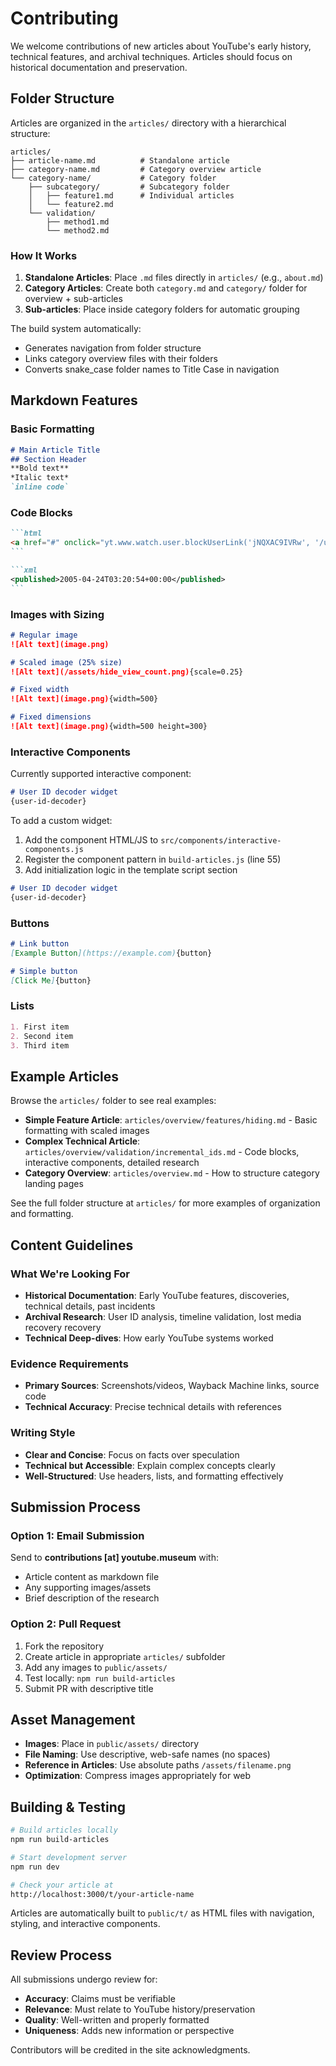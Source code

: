 # Contributing

We welcome contributions of new articles about YouTube's early history, technical features, and archival techniques. Articles should focus on historical documentation and preservation.

## Folder Structure

Articles are organized in the `articles/` directory with a hierarchical structure:

```
articles/
├── article-name.md          # Standalone article
├── category-name.md         # Category overview article
└── category-name/           # Category folder
    ├── subcategory/         # Subcategory folder
    │   ├── feature1.md      # Individual articles
    │   └── feature2.md
    └── validation/
        ├── method1.md
        └── method2.md
```

### How It Works

1. **Standalone Articles**: Place `.md` files directly in `articles/` (e.g., `about.md`)
2. **Category Articles**: Create both `category.md` and `category/` folder for overview + sub-articles
3. **Sub-articles**: Place inside category folders for automatic grouping

The build system automatically:
- Generates navigation from folder structure
- Links category overview files with their folders
- Converts snake_case folder names to Title Case in navigation

## Markdown Features

### Basic Formatting

```markdown
# Main Article Title
## Section Header
**Bold text**
*Italic text*
`inline code`
```

### Code Blocks

````markdown
```html
<a href="#" onclick="yt.www.watch.user.blockUserLink('jNQXAC9IVRw', '/user/jawed');">Block User</a>
```

```xml
<published>2005-04-24T03:20:54+00:00</published>
```
````

### Images with Sizing

```markdown
# Regular image
![Alt text](image.png)

# Scaled image (25% size)
![Alt text](/assets/hide_view_count.png){scale=0.25}

# Fixed width
![Alt text](image.png){width=500}

# Fixed dimensions
![Alt text](image.png){width=500 height=300}
```

### Interactive Components

Currently supported interactive component:

```markdown
# User ID decoder widget
{user-id-decoder}
```

To add a custom widget:
1. Add the component HTML/JS to `src/components/interactive-components.js`
2. Register the component pattern in `build-articles.js` (line 55)
3. Add initialization logic in the template script section

```markdown
# User ID decoder widget
{user-id-decoder}
```

### Buttons

```markdown
# Link button
[Example Button](https://example.com){button}

# Simple button
[Click Me]{button}
```

### Lists

```markdown
1. First item
2. Second item
3. Third item
```

## Example Articles

Browse the `articles/` folder to see real examples:

- **Simple Feature Article**: `articles/overview/features/hiding.md` - Basic formatting with scaled images
- **Complex Technical Article**: `articles/overview/validation/incremental_ids.md` - Code blocks, interactive components, detailed research
- **Category Overview**: `articles/overview.md` - How to structure category landing pages

See the full folder structure at `articles/` for more examples of organization and formatting.

## Content Guidelines

### What We're Looking For

- **Historical Documentation**: Early YouTube features, discoveries, technical details, past incidents
- **Archival Research**: User ID analysis, timeline validation, lost media recovery recovery
- **Technical Deep-dives**: How early YouTube systems worked

### Evidence Requirements

- **Primary Sources**: Screenshots/videos, Wayback Machine links, source code
- **Technical Accuracy**: Precise technical details with references

### Writing Style

- **Clear and Concise**: Focus on facts over speculation
- **Technical but Accessible**: Explain complex concepts clearly
- **Well-Structured**: Use headers, lists, and formatting effectively

## Submission Process

### Option 1: Email Submission
Send to **contributions [at] youtube.museum** with:
- Article content as markdown file
- Any supporting images/assets
- Brief description of the research

### Option 2: Pull Request
1. Fork the repository
2. Create article in appropriate `articles/` subfolder
3. Add any images to `public/assets/`
4. Test locally: `npm run build-articles`
5. Submit PR with descriptive title

## Asset Management

- **Images**: Place in `public/assets/` directory
- **File Naming**: Use descriptive, web-safe names (no spaces)
- **Reference in Articles**: Use absolute paths `/assets/filename.png`
- **Optimization**: Compress images appropriately for web

## Building & Testing

```bash
# Build articles locally
npm run build-articles

# Start development server
npm run dev

# Check your article at
http://localhost:3000/t/your-article-name
```

Articles are automatically built to `public/t/` as HTML files with navigation, styling, and interactive components.

## Review Process

All submissions undergo review for:
- **Accuracy**: Claims must be verifiable
- **Relevance**: Must relate to YouTube history/preservation
- **Quality**: Well-written and properly formatted
- **Uniqueness**: Adds new information or perspective

Contributors will be credited in the site acknowledgments.
